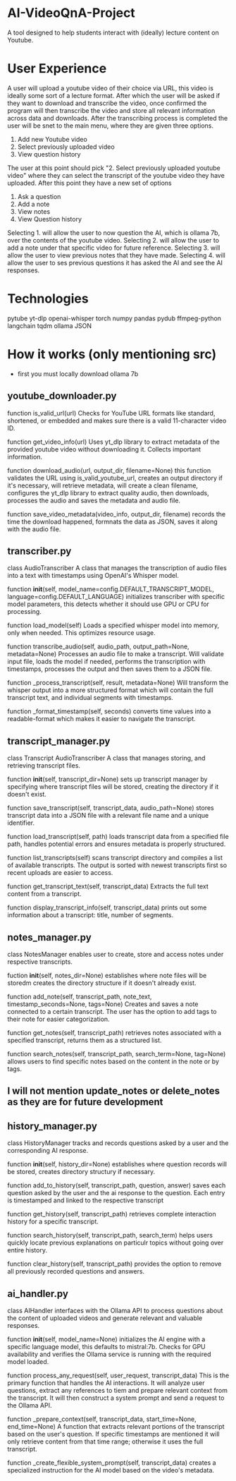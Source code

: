 # AI-VideoQnA-Project
A tool designed to help students interact with (ideally) lecture content on Youtube.

# User Experience
A user will upload a youtube video of their choice via URL, this video is ideally some sort of a lecture format.
After which the user will be asked if they want to download and transcribe the video, 
once confirmed the program will then transcribe the video and store all relevant information across data and downloads.
After the transcribing process is completed the user will be snet to the main menu, where they are given three options.
1. Add new Youtube video
2. Select previously uploaded video
3. View question history

The user at this point should pick "2. Select previously uploaded youtube video" where they can select the transcript of the youtube video they have uploaded. After this point they have a new set of options
1. Ask a question
2. Add a note
3. View notes
4. View Question history

Selecting 1. will allow the user to now question the AI, which is ollama 7b, over the contents of the youtube video. 
Selecting 2. will allow the user to add a note under that specific video for future reference.
Selecting 3. will allow the user to view previous notes that they have made.
Selecting 4. will allow the user to ses previous questions it has asked the AI and see the AI responses.

# Technologies
pytube
yt-dlp
openai-whisper
torch
numpy
pandas
pydub
ffmpeg-python
langchain
tqdm
ollama
JSON


# How it works (only mentioning src)

* first you must locally download ollama 7b

## youtube_downloader.py ##

function is_valid_url(url)
Checks for YouTube URL formats like standard, shortened, or embedded and makes sure there is a valid 11-character video ID.

function get_video_info(url)
Uses yt_dlp library to extract metadata of the provided youtube video without downloading it. Collects important information.

function download_audio(url, output_dir, filename=None)
this function validates the URL using is_valid_youtube_url, creates an output directory if it's necessary, will retrieve metadata, will create a clean filename, configures the yt_dlp library to extract quality audio, then downloads, processes the audio and saves the metadata and audio file.

function save_video_metadata(video_info, output_dir, filename)
records the time the download happened, formnats the data as JSON, saves it along with the audio file.

## transcriber.py ## 

class AudioTranscriber
A class that manages the transcription of audio files into a text with timestamps using OpenAI's Whisper model.

function __init__(self, model_name=config.DEFAULT_TRANSCRIPT_MODEL, language=config.DEFAULT_LANGUAGE)
initializes transcriber with specific model parameters, this detects whether it should use GPU or CPU for processing.

function load_model(self)
Loads a specified whisper model into memory, only when needed. This optimizes resource usage.

function transcribe_audio(self, audio_path, output_path=None, metadata=None)
Processes an audio file to make a transcript. Will validate input file, loads the model if needed, performs the transcription with timestamps, processes the output and then saves them to a JSON file.

function _process_transcript(self, result, metadata=None)
Will transform the whisper output into a more structured format which will contain the full transcript text, and individual segments with timestamps.

function _format_timestamp(self, seconds)
converts time values into a readable-format which makes it easier to navigate the transcript.

## transcript_manager.py ##

class Transcript AudioTranscriber
A class that manages storing, and retrieving transcript files.

function __init__(self, transcript_dir=None)
sets up transcript manager by specifying where transcript files will be stored, creating the directory if it doesn't exist.

function save_transcript(self, transcript_data, audio_path=None)
stores transcript data into a JSON file with a relevant file name and a unique identifier.

function load_transcript(self, path)
loads transcript data from a specified file path, handles potential errors and ensures metadata is properly structured.

function list_transcripts(self)
scans transcript directory and compiles a list of available transcripts. The output is sorted with newest transcripts first so recent uploads are easier to access.

function get_transcript_text(self, transcript_data)
Extracts the full text content from a transcript.

function display_transcript_info(self, transcript_data)
prints out some information about a transcript: title, number of segments.

## notes_manager.py ##

class NotesManager
enables user to create, store and access notes under respective transcripts.

fuction __init__(self, notes_dir=None)
establishes where note files will be storedm creates the directory structure if it doesn't already exist.

function add_note(self, transcript_path, note_text, timestamp_seconds=None, tags=None)
Creates and saves a note connected to a certain transcript. The user has the option to add tags to their note for easier categorization. 

function get_notes(self, transcript_path)
retrieves notes associated with a specified transcript, returns them as a structured list.

function search_notes(self, transcript_path, search_term=None, tag=None)
allows users to find specific notes based on the content in the note or by tags.

## I will not mention update_notes or delete_notes as they are for future development ##

## history_manager.py ##

class HistoryManager
tracks and records questions asked by a user and the corresponding AI response.

function __init__(self, history_dir=None)
establishes where question records will be stored, creates directory structury if necessary.

function add_to_history(self, transcript_path, question, answer)
saves each question asked by the user and the ai response to the question. Each entry is timestamped and linked to the respective transcript

function get_history(self, transcript_path)
retrieves complete interaction history for a specific transcript.

function search_history(self, transcript_path, search_term)
helps users quickly locate previous explanations on particulr topics without going over entire history.

function clear_history(self, transcript_path)
provides the option to remove all previously recorded questions and answers.

## ai_handler.py ##

class AIHandler
interfaces with the Ollama API to process questions about the content of uploaded videos and generate relevant and valuable responses.

function __init__(self, model_name=None)
initializes the AI engine with a specific language model, this defaults to mistral:7b. Checks for GPU availability and verifies the Ollama service is running with the required model loaded.

function process_any_request(self, user_request, transcript_data)
This is the primary function that handles the AI interactions. It will analyze user questions, extract any references to tiem and prepare relevant context from the transcript. It will then construct a system prompt and send a request to the Ollama API.

function _prepare_context(self, transcript_data, start_time=None, end_time=None)
A function that extracts relevant portions of the transcript based on the user's question. If specific timestamps are mentioned it will only retrieve content from that time range; otherwise it uses the full transcript.

function _create_flexible_system_prompt(self, transcript_data)
creates a specialized instruction for the AI model based on the video's metadata.






